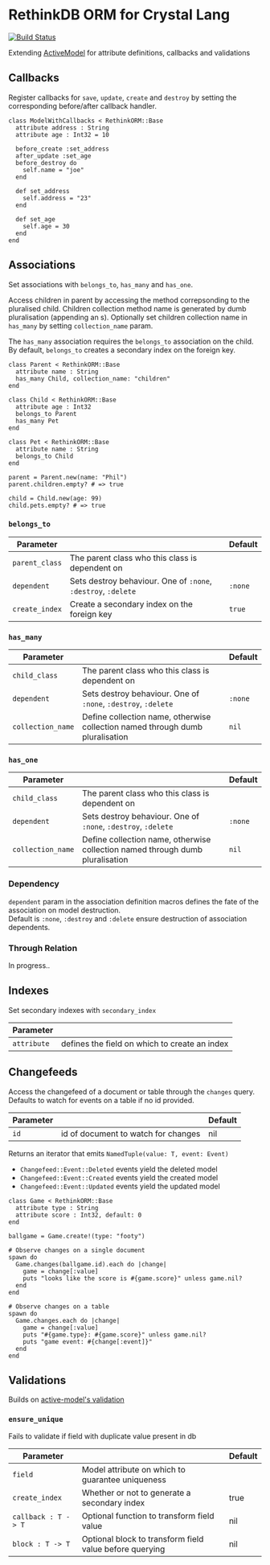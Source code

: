 # RethinkDB ORM for Crystal Lang

[![Build Status](https://travis-ci.org/spider-gazelle/rethinkdb-orm.svg?branch=master)](https://travis-ci.org/spider-gazelle/rethinkdb-orm)

Extending [ActiveModel](https://github.com/spider-gazelle/active-model) for attribute definitions, callbacks and validations

## Callbacks

Register callbacks for `save`, `update`, `create` and `destroy` by setting the corresponding before/after callback handler.

```crystal
class ModelWithCallbacks < RethinkORM::Base
  attribute address : String
  attribute age : Int32 = 10

  before_create :set_address
  after_update :set_age
  before_destroy do
    self.name = "joe"
  end

  def set_address
    self.address = "23"
  end

  def set_age
    self.age = 30
  end
end
```

## Associations

Set associations with `belongs_to`, `has_many` and `has_one`.

Access children in parent by accessing the method correpsonding to the pluralised child. Children collection method name is generated by dumb pluralisation (appending an s). Optionally set children collection name in `has_many` by setting `collection_name` param.

The `has_many` association requires the `belongs_to` association on the child. By default, `belongs_to` creates a secondary index on the foreign key.

```crystal
class Parent < RethinkORM::Base
  attribute name : String
  has_many Child, collection_name: "children"
end

class Child < RethinkORM::Base
  attribute age : Int32
  belongs_to Parent
  has_many Pet
end

class Pet < RethinkORM::Base
  attribute name : String
  belongs_to Child
end

parent = Parent.new(name: "Phil")
parent.children.empty? # => true

child = Child.new(age: 99)
child.pets.empty? # => true
```

### `belongs_to`

Parameter      |                                                               | Default
-------------- | ------------------------------------------------------------- | -------
`parent_class` | The parent class who this class is dependent on               |
`dependent`    | Sets destroy behaviour. One of `:none`, `:destroy`, `:delete` | `:none`
`create_index` | Create a secondary index on the foreign key                   | `true`

### `has_many`

Parameter         |                                                                               | Default
----------------- | ----------------------------------------------------------------------------- | -------
`child_class`     | The parent class who this class is dependent on                               |
`dependent`       | Sets destroy behaviour. One of `:none`, `:destroy`, `:delete`                 | `:none`
`collection_name` | Define collection name, otherwise collection named through dumb pluralisation | `nil`

### `has_one`

Parameter         |                                                                               | Default
----------------- | ----------------------------------------------------------------------------- | -------
`child_class`     | The parent class who this class is dependent on                               |
`dependent`       | Sets destroy behaviour. One of `:none`, `:destroy`, `:delete`                 | `:none`
`collection_name` | Define collection name, otherwise collection named through dumb pluralisation | `nil`

### Dependency

`dependent` param in the association definition macros defines the fate of the association on model destruction.<br>
Default is `:none`, `:destroy` and `:delete` ensure destruction of association dependents.

### Through Relation

In progress..

## Indexes

Set secondary indexes with `secondary_index`

Parameter   |                                               |
----------- | --------------------------------------------- |
`attribute` | defines the field on which to create an index |

## Changefeeds

Access the changefeed of a document or table through the `changes` query.<br>
Defaults to watch for events on a table if no id provided.

Parameter |                                     | Default
--------- | ----------------------------------- | -------
`id`      | id of document to watch for changes | nil

Returns an iterator that emits `NamedTuple(value: T, event: Event)`<br>

- `Changefeed::Event::Deleted` events yield the deleted model
- `Changefeed::Event::Created` events yield the created model
- `Changefeed::Event::Updated` events yield the updated model

```crystal
class Game < RethinkORM::Base
  attribute type : String
  attribute score : Int32, default: 0
end

ballgame = Game.create!(type: "footy")

# Observe changes on a single document
spawn do
  Game.changes(ballgame.id).each do |change|
    game = change[:value]
    puts "looks like the score is #{game.score}" unless game.nil?
  end
end

# Observe changes on a table
spawn do
  Game.changes.each do |change|
    game = change[:value]
    puts "#{game.type}: #{game.score}" unless game.nil?
    puts "game event: #{change[:event]}"
  end
end
```

## Validations

Builds on [active-model's validation](https://github.com/spider-gazelle/active-model#validations)

### `ensure_unique`

Fails to validate if field with duplicate value present in db

Parameter               |                                                         | Default
----------------------- | ------------------------------------------------------- | -------
`field`                 | Model attribute on which to guarantee uniqueness
`create_index`          | Whether or not to generate a secondary index            | true
`callback : T -> T`     | Optional function to transform field value              | nil
`block : T -> T`        | Optional block to transform field value before querying | nil
